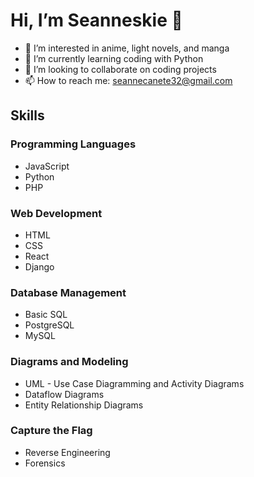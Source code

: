 # Hi, I’m Seanneskie 👋

- 👀 I’m interested in anime, light novels, and manga
- 🌱 I’m currently learning coding with Python
- 💞️ I’m looking to collaborate on coding projects
- 📫 How to reach me: [seannecanete32@gmail.com](mailto:seannecanete32@gmail.com)

## Skills

### Programming Languages
- JavaScript
- Python
- PHP

### Web Development
- HTML
- CSS
- React
- Django

### Database Management
- Basic SQL
- PostgreSQL
- MySQL

### Diagrams and Modeling
- UML - Use Case Diagramming and Activity Diagrams
- Dataflow Diagrams
- Entity Relationship Diagrams

### Capture the Flag
- Reverse Engineering
- Forensics
